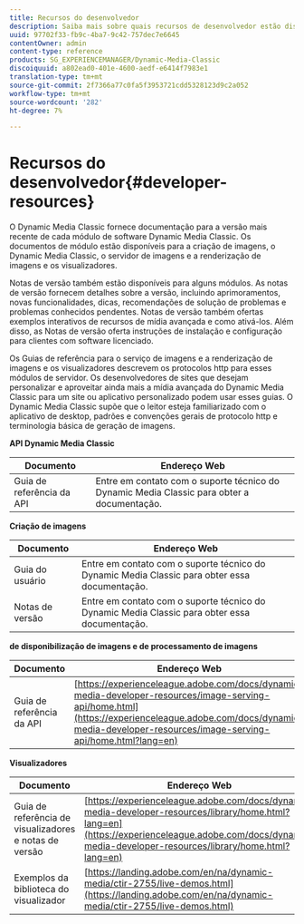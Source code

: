 ```yaml
---
title: Recursos do desenvolvedor
description: Saiba mais sobre quais recursos de desenvolvedor estão disponíveis para a Dynamic Media.
uuid: 97702f33-fb9c-4ba7-9c42-757dec7e6645
contentOwner: admin
content-type: reference
products: SG_EXPERIENCEMANAGER/Dynamic-Media-Classic
discoiquuid: a802ead0-401e-4600-aedf-e6414f7983e1
translation-type: tm+mt
source-git-commit: 2f7366a77c0fa5f3953721cdd5328123d9c2a052
workflow-type: tm+mt
source-wordcount: '282'
ht-degree: 7%

---
```



# Recursos do desenvolvedor{#developer-resources}

O Dynamic Media Classic fornece documentação para a versão mais recente de cada módulo de software Dynamic Media Classic. Os documentos de módulo estão disponíveis para a criação de imagens, o Dynamic Media Classic, o servidor de imagens e a renderização de imagens e os visualizadores.

Notas de versão também estão disponíveis para alguns módulos. As notas de versão fornecem detalhes sobre a versão, incluindo aprimoramentos, novas funcionalidades, dicas, recomendações de solução de problemas e problemas conhecidos pendentes. Notas de versão também ofertas exemplos interativos de recursos de mídia avançada e como ativá-los. Além disso, as Notas de versão oferta instruções de instalação e configuração para clientes com software licenciado.

Os Guias de referência para o serviço de imagens e a renderização de imagens e os visualizadores descrevem os protocolos http para esses módulos de servidor. Os desenvolvedores de sites que desejam personalizar e aproveitar ainda mais a mídia avançada do Dynamic Media Classic para um site ou aplicativo personalizado podem usar esses guias. O Dynamic Media Classic supõe que o leitor esteja familiarizado com o aplicativo de desktop, padrões e convenções gerais de protocolo http e terminologia básica de geração de imagens.


**API Dynamic Media Classic**

| Documento | Endereço Web |
|--- |--- |
| Guia de referência da API | Entre em contato com o suporte técnico do Dynamic Media Classic para obter a documentação. |

**Criação de imagens**

| Documento | Endereço Web |
|--- |--- |
| Guia do usuário | Entre em contato com o suporte técnico do Dynamic Media Classic para obter essa documentação. |
| Notas de versão | Entre em contato com o suporte técnico do Dynamic Media Classic para obter essa documentação. |

**de disponibilização de imagens e de processamento de imagens**

| Documento | Endereço Web |
|--- |--- |
| Guia de referência da API | [https://experienceleague.adobe.com/docs/dynamic-media-developer-resources/image-serving-api/home.html](https://experienceleague.adobe.com/docs/dynamic-media-developer-resources/image-serving-api/home.html?lang=en) |

**Visualizadores**

| Documento | Endereço Web |
|--- |--- |
| Guia de referência de visualizadores e notas de versão | [https://experienceleague.adobe.com/docs/dynamic-media-developer-resources/library/home.html?lang=en](https://experienceleague.adobe.com/docs/dynamic-media-developer-resources/library/home.html?lang=en) |
| Exemplos da biblioteca do visualizador | [https://landing.adobe.com/en/na/dynamic-media/ctir-2755/live-demos.html](https://landing.adobe.com/en/na/dynamic-media/ctir-2755/live-demos.html) |


<!-- 

**Web-to-Print**

|Document|Web address|
|--- |--- |
|Reference Guide|[https://www.adobe.com/go/learn_s7_webtoprint_en](https://www.adobe.com/go/learn_s7_webtoprint_en)| 

-->
